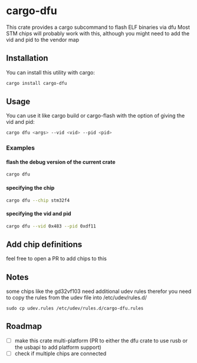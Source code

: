 # cargo-dfu

This crate provides a cargo subcommand to flash ELF binaries via dfu
Most STM chips will probably work with this, although you might need to add the vid and pid to the vendor map

## Installation

You can install this utility with cargo:

```bash
cargo install cargo-dfu
```

## Usage

You can use it like cargo build or cargo-flash with the option of giving the vid and pid:

```bash
cargo dfu <args> --vid <vid> --pid <pid>
```

### Examples

#### flash the debug version of the current crate

```bash
cargo dfu 
```

#### specifying the chip

```bash
cargo dfu --chip stm32f4
```

#### specifying the vid and pid

```bash
cargo dfu --vid 0x483 --pid 0xdf11
```

## Add chip definitions
feel free to open a PR to add chips to this

## Notes
some chips like the gd32vf103 need additional udev rules therefor you need to copy the rules from the udev file into /etc/udev/rules.d/
```lang=bash
sudo cp udev.rules /etc/udev/rules.d/cargo-dfu.rules
```

## Roadmap
- [ ] make this crate multi-platform (PR to either the dfu crate to use rusb or the usbapi to add platform support)
- [ ] check if multiple chips are connected 
